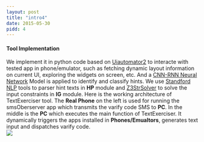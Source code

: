 ```yaml
---
layout: post
title: "intro4"
date: 2015-05-30
pidd: 4
---
```

#### Tool Implementation 
We implement it in python code based on [Uiautomator2](https://github.com/openatx/uiautomator2) to interacte with tested app in phone/emulator, such as fetching dynamic layout information on current UI, exploring the widgets on screen, etc. And a [CNN-RNN Neural Network](https://github.com/jiegzhan/multi-class-text-classiﬁcation-cnn-rnn.) Model is applied to identify and classify hints. We use [Standford NLP](https://nlp.stanford.edu/software/lex-parser.html) tools to parser hint texts in **HP** module and [Z3StrSolver](https://sites.google.com/site/z3strsolver/) to solve the input constraints in **IG** module.
Here is the working architecture of TextExerciser tool. The **Real Phone** on the left is used for running the smsOberserver app which transmits the varify code SMS to **PC**. In the middle is the **PC** which executes the main function of TextExerciser. It dynamically triggers the apps installed in **Phones/Emualtors**, generates text input and dispatches varify code.   
<img src="/MyAppForClass/pics/w1.svg">
